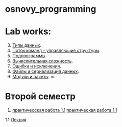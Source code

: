 # osnovy_programming


# Lab works:

3. [Типы данных](/задание_task_03_02_01_jpynb.ipynb).
4. [Поток команд - управляющие структуры](/lab4.ipynb).
5. [Подпрограммы](/lab5.ipynb).
6. [Вычислительная сложность](/lab6.ipynb).
7. [Ошибки и исключения](/лаб_7.ipynb).
8. [Файлы и сериализация данных](/лаб_8.ipynb).
9. [Модули и пакеты](/лаб_9.ipynb). ю

# Второй семестр

1. [практичесская работа 1.1](/Practice.ipynb) 
   [практическая работа 1.1](/practice_1_2.ipynb)

1.1 [Лекция](/Лекция_Python.ipynb)
